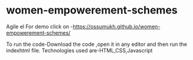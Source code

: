 # women-empowerement-schemes
Agile el
For demo click on -https://ossumukh.github.io/women-empowerement-schemes/

To run the code-Download the code ,open it in any editor and then run the indexhtml file.
Technologies used are-HTML,CSS,Javascript
